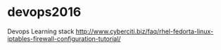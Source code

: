 # devops2016
Devops Learning stack
http://www.cyberciti.biz/faq/rhel-fedorta-linux-iptables-firewall-configuration-tutorial/
